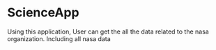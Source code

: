 # ScienceApp
 Using this application, User can get the all the data related to the nasa organization. Including all nasa data
